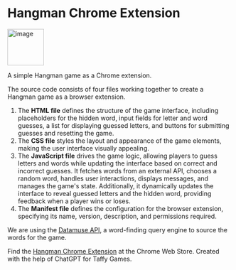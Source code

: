 # Hangman Chrome Extension

<img width="82" alt="image" src="https://github.com/sudarshana/Hangman_ChromeExtension/assets/1330981/192690a4-5f2a-47da-9c93-aa6f3940bce8">

A simple Hangman game as a Chrome extension. 

The source code consists of four files working together to create a Hangman game as a browser extension. 

1. The **HTML file** defines the structure of the game interface, including placeholders for the hidden word, input fields for letter and word guesses, a list for displaying guessed letters, and buttons for submitting guesses and resetting the game.
2. The **CSS file** styles the layout and appearance of the game elements, making the user interface visually appealing. 
3. The **JavaScript file** drives the game logic, allowing players to guess letters and words while updating the interface based on correct and incorrect guesses. It fetches words from an external API, chooses a random word, handles user interactions, displays messages, and manages the game's state. Additionally, it dynamically updates the interface to reveal guessed letters and the hidden word, providing feedback when a player wins or loses.
4. The **Manifest file** defines the configuration for the browser extension, specifying its name, version, description, and permissions required.

We are using the [Datamuse API](https://www.datamuse.com/api/), a word-finding query engine to source the words for the game. 

Find the [Hangman Chrome Extension](https://chrome.google.com/webstore/detail/hangman-chrome-extension/oloidjemckghkoacakpmmgkejefhjdno) at the Chrome Web Store. Created with the help of ChatGPT for Taffy Games. 
